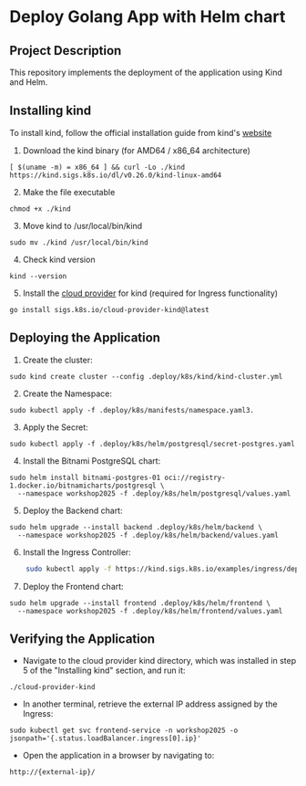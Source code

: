 # Deploy Golang App with Helm chart

## Project Description
This repository implements the deployment of the application using Kind and Helm.

## Installing kind

To install kind, follow the official installation guide from kind's 
[website](https://kind.sigs.k8s.io/docs/user/quick-start/#installing-from-release-binaries)

1. Download the kind binary (for AMD64 / x86_64 architecture)

```
[ $(uname -m) = x86_64 ] && curl -Lo ./kind https://kind.sigs.k8s.io/dl/v0.26.0/kind-linux-amd64

```

2. Make the file executable

```
chmod +x ./kind
```

3. Move kind to /usr/local/bin/kind

```
sudo mv ./kind /usr/local/bin/kind
```

4. Check kind version

```
kind --version
```

5. Install the [cloud provider](https://github.com/kubernetes-sigs/cloud-provider-kind/tree/main) for kind (required for Ingress functionality)

```
go install sigs.k8s.io/cloud-provider-kind@latest
```


## Deploying the Application

1. Create the cluster:

```
sudo kind create cluster --config .deploy/k8s/kind/kind-cluster.yml
```

2. Create the Namespace:
```
sudo kubectl apply -f .deploy/k8s/manifests/namespace.yaml3.
```

3. Apply the Secret:
```
sudo kubectl apply -f .deploy/k8s/helm/postgresql/secret-postgres.yaml
```

4. Install the Bitnami PostgreSQL chart:
```
sudo helm install bitnami-postgres-01 oci://registry-1.docker.io/bitnamicharts/postgresql \
  --namespace workshop2025 -f .deploy/k8s/helm/postgresql/values.yaml
```
5. Deploy the Backend chart:
```
sudo helm upgrade --install backend .deploy/k8s/helm/backend \
  --namespace workshop2025 -f .deploy/k8s/helm/backend/values.yaml
```
6. Install the Ingress Controller:
```bash    
    sudo kubectl apply -f https://kind.sigs.k8s.io/examples/ingress/deploy-ingress-nginx.yaml
```

7. Deploy the Frontend chart:
```
sudo helm upgrade --install frontend .deploy/k8s/helm/frontend \
  --namespace workshop2025 -f .deploy/k8s/helm/frontend/values.yaml
```


## Verifying the Application


* Navigate to the cloud provider kind directory, which was installed in step 5 of the "Installing kind" section, and run it:

```
./cloud-provider-kind 
```

* In another terminal, retrieve the external IP address assigned by the Ingress:

```
sudo kubectl get svc frontend-service -n workshop2025 -o jsonpath='{.status.loadBalancer.ingress[0].ip}'
```

* Open the application in a browser by navigating to:

```
http://{external-ip}/
```
